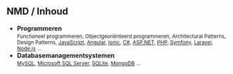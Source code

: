 NMD **/ Inhoud**
-------------------

- **Programmeren**  
<small>Functioneel programmeren, Objectgeoriënteerd programmeren, Architectural Patterns, Design Patterns, [JavaScript](http://www.ecmascript.org), [Angular](http://angular.io), [Ionic](http://ionicframework.com), [C#](https://msdn.microsoft.com/en-us/library/ms228593.aspx), [ASP.NET](http://www.asp.net), [PHP](http://php.net), [Symfony](http://symfony.com), [Laravel](http://laravel.com), [Node.js](https://nodejs.org/en/) …</small>
- **Databasemanagementsystemen**  
<small>[MySQL](http://mysql.com), [Microsoft SQL Server](www.microsoft.com/SQLServer‎), [SQLite](http://sqlite.org), [MongoDB](https://www.mongodb.com/) …</small>